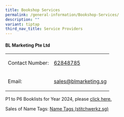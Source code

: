 ```yaml
---
title: Bookshop Services
permalink: /general-information/Bookshop-Services/
description: ""
variant: tiptap
third_nav_title: Service Providers
---
```

<h4><strong>BL Marketing Pte Ltd</strong></h4><table><tbody><tr><td rowspan="1" colspan="1"><p>Contact Number:</p></td><td rowspan="1" colspan="1"><p><a href="tel:+65 62848785" rel="noopener noreferrer nofollow" target="_blank">62848785</a></p></td></tr><tr><td rowspan="1" colspan="1"><p>Email:</p></td><td rowspan="1" colspan="1"><p><a href="mailto:sales@blmarketing.sg" rel="noopener noreferrer nofollow" target="_blank">sales@blmarketing.sg</a></p></td></tr></tbody></table><p></p><p>P1 to P6 Booklists for Year 2024, please <a href="https://drive.google.com/drive/folders/1u1D_W9VIKjTg-iK2Fg0xETGBXv8aQ9Pw?usp=sharing" rel="noopener noreferrer nofollow" target="_blank">click here.</a></p><p>Sales of Name Tags: <a href="https://www.stitchwerkz.sg/nametags/nametags_fgps" rel="noopener noreferrer nofollow" target="_blank">Name Tags (stitchwerkz.sg)</a></p>